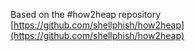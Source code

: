 Based on the #how2heap repository [https://github.com/shellphish/how2heap](https://github.com/shellphish/how2heap)
